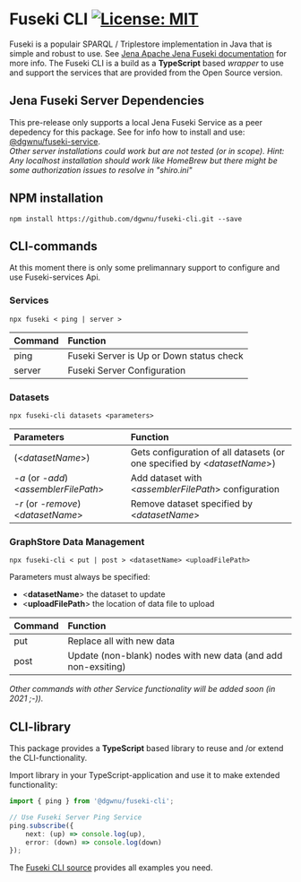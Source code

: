 # Fuseki CLI [![License: MIT](https://img.shields.io/badge/License-MIT-yellow.svg)](LICENSE)

Fuseki is a populair SPARQL / Triplestore implementation in Java that is simple and robust to use. See [Jena Apache Jena Fuseki documentation](https://jena.apache.org/documentation/fuseki2/index.html) for more info. The Fuseki CLI is a build as a __TypeScript__ based _wrapper_ to use and support the services that are provided from the Open Source version.
  
## Jena Fuseki Server Dependencies

This pre-release only supports a local Jena Fuseki Service as a peer depedency for this package. See for info how to install and use: [@dgwnu/fuseki-service](https://github.com/dgwnu/fuseki-service).  
_Other server installations could work but are not tested (or in scope). Hint: Any localhost installation should work like HomeBrew but there might be some authorization issues to resolve in "shiro.ini"_

## NPM installation

````
npm install https://github.com/dgwnu/fuseki-cli.git --save
````

## CLI-commands

At this moment there is only some prelimannary support to configure and use Fuseki-services Api.

### Services

````
npx fuseki < ping | server >
````

| Command | Function |
|---------|:------------|
| ping | Fuseki Server is Up or Down status check |
| server | Fuseki Server Configuration |

### Datasets

````
npx fuseki-cli datasets <parameters>
````

| Parameters | Function |
|:------------|:------------|
| (<_datasetName_>) | Gets configuration of all datasets (or one specified by <_datasetName_>) |
| _-a_ (or _-add_) <_assemblerFilePath_> | Add dataset with <_assemblerFilePath_> configuration |
| _-r_ (or _-remove_) <_datasetName_> | Remove dataset specified by <_datasetName_>

### GraphStore Data Management
````
npx fuseki-cli < put | post > <datasetName> <uploadFilePath>
````
Parameters must always be specified:  
- <__datasetName__> the dataset to update
- <__uploadFilePath__> the location of data file to upload   

| Command | Function |
|---------|:------------|
| put | Replace all with new data |
| post | Update (non-blank) nodes with new data (and add non-exsiting) |
_Other commands with other Service functionality will be added soon (in 2021 ;-))._

## CLI-library

This package provides a __TypeScript__ based library to reuse and /or extend the CLI-functionality.  
  
Import library in your TypeScript-application and use it to make extended functionality:

````ts
import { ping } from '@dgwnu/fuseki-cli';

// Use Fuseki Server Ping Service
ping.subscribe({
    next: (up) => console.log(up),
    error: (down) => console.log(down)
});

````

The [Fuseki CLI source](src/bin/fuseki-cli.ts) provides all examples you need.
